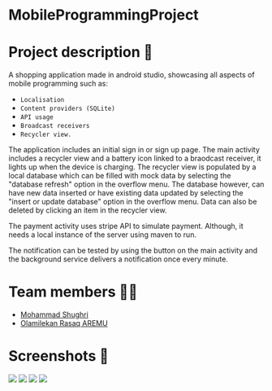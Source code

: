# MobileProgrammingProject
# Project description 📃
A shopping application made in android studio, showcasing all aspects of mobile programming such as:
- `Localisation`
- `Content providers (SQLite)`
- `API usage`
- `Broadcast receivers`
- `Recycler view.`

The application includes an initial sign in or sign up page. The main activity includes a recycler view and a battery icon linked to a braodcast receiver, it lights up when the device is charging. The recycler view is populated by a local database which can be filled with mock data by selecting the "database refresh" option in the overflow menu. The database however, can have new data inserted or have existing data updated by selecting the "insert or update database" option in the overflow menu. Data can also be deleted by clicking an item in the recycler view.

The payment activity uses stripe API to simulate payment. Although, it needs a local instance of the server using maven to run.

The notification can be tested by using the button on the main activity and the background service delivers a notification once every minute.

# Team members 👨‍💻
- [Mohammad Shughri](https://github.com/MXS11)
- [Olamilekan Rasaq AREMU](https://github.com/Areezy)

# Screenshots 📸
![](screenshots/4.jpg)
![](screenshots/1.jpg)
![](screenshots/2.jpg)
![](screenshots/3.jpg)
